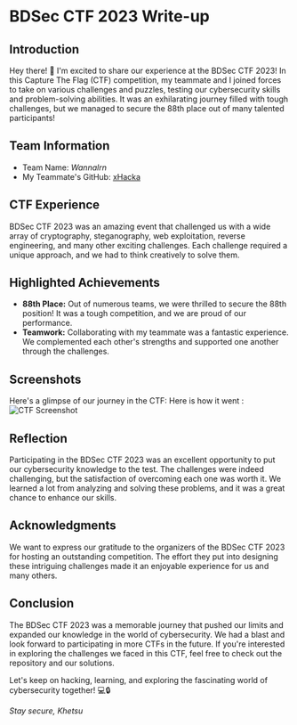 # BDSec CTF 2023 Write-up

## Introduction

Hey there! 👋 I'm excited to share our experience at the BDSec CTF 2023! In this Capture The Flag (CTF) competition, my teammate and I joined forces to take on various challenges and puzzles, testing our cybersecurity skills and problem-solving abilities. It was an exhilarating journey filled with tough challenges, but we managed to secure the 88th place out of many talented participants!

## Team Information

- Team Name: *Wannalrn*
- My Teammate's GitHub: [xHacka](https://github.com/xHacka)

## CTF Experience

BDSec CTF 2023 was an amazing event that challenged us with a wide array of cryptography, steganography, web exploitation, reverse engineering, and many other exciting challenges. Each challenge required a unique approach, and we had to think creatively to solve them.

## Highlighted Achievements

- **88th Place:** Out of numerous teams, we were thrilled to secure the 88th position! It was a tough competition, and we are proud of our performance.
- **Teamwork:** Collaborating with my teammate was a fantastic experience. We complemented each other's strengths and supported one another through the challenges.

## Screenshots

Here's a glimpse of our journey in the CTF:
Here is how it went : <br>
![CTF Screenshot](https://imgur.com/O3jrRYg.png)  <br>
## Reflection

Participating in the BDSec CTF 2023 was an excellent opportunity to put our cybersecurity knowledge to the test. The challenges were indeed challenging, but the satisfaction of overcoming each one was worth it. We learned a lot from analyzing and solving these problems, and it was a great chance to enhance our skills.

## Acknowledgments

We want to express our gratitude to the organizers of the BDSec CTF 2023 for hosting an outstanding competition. The effort they put into designing these intriguing challenges made it an enjoyable experience for us and many others.

## Conclusion

The BDSec CTF 2023 was a memorable journey that pushed our limits and expanded our knowledge in the world of cybersecurity. We had a blast and look forward to participating in more CTFs in the future. If you're interested in exploring the challenges we faced in this CTF, feel free to check out the repository and our solutions.

Let's keep on hacking, learning, and exploring the fascinating world of cybersecurity together! 💻🔒

*Stay secure,*
*Khetsu*
